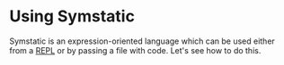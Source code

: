 # Using Symstatic

Symstatic is an expression-oriented language which can be used either from a [REPL](https://en.wikipedia.org/wiki/Read%E2%80%93eval%E2%80%93print_loop) or by passing a file with code. Let's see how to do this.
